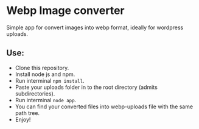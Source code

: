 # Webp Image converter
Simple app for convert images into webp format, ideally for wordpress uploads.

## Use:
- Clone this repository.
- Install node js and npm.
- Run interminal `npm install`.
- Paste your uploads folder in to the root directory (admits subdirectories).
- Run interminal `node app`.
- You can find your converted files into webp-uploads file with the same path tree.
- Enjoy!